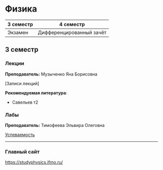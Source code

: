 # Физика

|3 семестр|4 семестр|
|---|---|
|Экзамен|Дифференцированный зачёт|

## 3 семестр
### Лекции

**Преподаватель:** Музыченко Яна Борисовна

[Записи лекций]

**Рекомендуемая литература**:
* Савельев т2

### Лабы

**Преподаватель:** Тимофеева Эльвира Олеговна

[Успеваемость](https://docs.google.com/spreadsheets/d/1jdBXanA0Ixc2c9KLpdExGMcN7mNKOHD351mYA2D4Y-4/edit#gid=0)

---

### Главный сайт
https://studyphysics.ifmo.ru/
